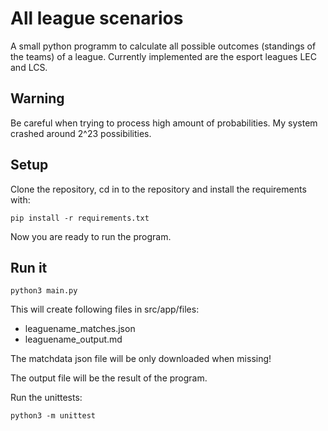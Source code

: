 # All league scenarios

A small python programm to calculate all possible outcomes (standings of the teams) of a league. Currently implemented are the esport leagues LEC and LCS.

## Warning
Be careful when trying to process high amount of probabilities. My system crashed around 2^23 possibilities.

## Setup
Clone the repository, cd in to the repository and install the requirements with:

```
pip install -r requirements.txt
```

Now you are ready to run the program.

## Run it
```
python3 main.py
```

This will create following files in src/app/files:
- leaguename_matches.json
- leaguename_output.md

The matchdata json file will be only downloaded when missing!

The output file will be the result of the program.

Run the unittests:
```
python3 -m unittest
```